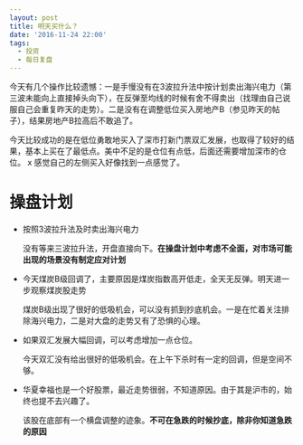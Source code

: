 ```yaml
---
layout: post
title: 明天买什么？
date: '2016-11-24 22:00'
tags:
  - 投资
  - 每日复盘
---
```


今天有几个操作比较遗憾：一是手慢没有在3波拉升法中按计划卖出海兴电力（第三波未能向上直接掉头向下），在反弹至均线的时候有舍不得卖出（找理由自己说服自己会重复昨天的走势）。二是没有在调整低位买入房地产B（参见昨天的帖子），结果房地产B拉高后不敢追了。

今天比较成功的是在低位勇敢地买入了深市打新门票双汇发展，也取得了较好的结果，基本上买在了最低点。美中不足的是仓位有点低，后面还需要增加深市的仓位。
x
感觉自己的左侧买入好像找到一点感觉了。


# 操盘计划

- 按照3波拉升法及时卖出海兴电力

  没有等来三波拉升法，开盘直接向下。**在操盘计划中考虑不全面，对市场可能出现的场景没有制定应对计划**

- 今天煤炭B级回调了，主要原因是煤炭指数高开低走，全天无反弹。明天进一步观察煤炭股走势

  煤炭B级出现了很好的低吸机会，可以没有抓到抄底机会。一是在忙着关注排除海兴电力，二是对大盘的走势又有了恐惧的心理。

- 如果双汇发展大幅回调，可以考虑增加一点仓位。

  今天双汇没有给出很好的低吸机会。在上午下杀时有一定的回调，但是空间不够。

- 华夏幸福也是一个好股票，最近走势很弱，不知道原因。由于其是沪市的，始终也提不去兴趣了。

  该股在底部有一个横盘调整的迹象。**不可在急跌的时候抄底，除非你知道急跌的原因**
